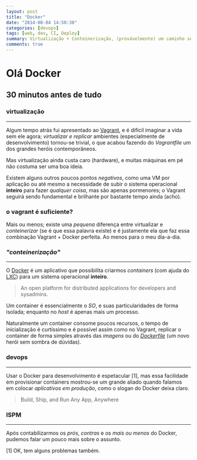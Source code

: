 ```yaml
---
layout: post 
title: "Docker"
date: "2014-08-04 14:50:30"
categories: [devops]
tags: [web, dev, CI, Deploy]
summary: Virtualização + Conteinerização, (provávelmente) um caminho sem volta.
comments: true
---
```


Olá Docker
=====================

## 30 minutos antes de tudo

### virtualização
---------

Algum tempo atrás fui apresentado ao [Vagrant](vagrantup.com), e é difícil imaginar a vida sem ele agora; *virtualizar e replicar* ambientes (especialmente de desenvolvimento) tornou-se trivial, o que acabou fazendo do *Vagrantfile* um dos grandes heróis contemporâneos.

Mas virtualização ainda custa caro (hardware), e muitas máquinas em pé não costuma ser uma boa ideia.

Existem alguns outros poucos pontos *negativos*, como uma VM por aplicação ou até mesmo a necessidade de subir o sistema operacional **inteiro** para fazer *qualquer coisa*, mas são apenas pormenores; o Vagrant seguirá sendo fundamental e brilhante por bastante tempo ainda (acho).

### o vagrant é suficiente?

Mais ou menos; existe uma _pequena_ diferença entre virtualizar e _conteinerizar_ (se é que essa palavra existe) e é justamente ela que faz essa combinação Vagrant + Docker perfeita. Ao menos para o meu dia-a-dia.

### *"conteinerização"*
---------

O [Docker](http://docker.io) é um aplicativo que possibilita criarmos *containers* (com ajuda do [LXC](https://linuxcontainers.org/)) para um sistema operacional **inteiro**.

> An open platform for distributed applications for developers and sysadmins.

Um container é essencialmente o _SO_, e suas particularidades de forma isolada; enquanto no _host_ é apenas mais um processo.

Naturalmente um container consome poucos recursos, o tempo de inicialização é curtíssimo e é possível assim como no Vagrant, replicar o container de forma simples através das _imagens_ ou do *[Dockerfile](https://docs.docker.com/reference/builder/)* (um novo herói sem sombra de dúvidas).

### devops
---------

Usar o Docker para desenvolvimento é espetacular [1], mas essa facilidade em provisionar containers mostrou-se um grande aliado quando falamos em colocar _aplicativos em produção_, como o slogan do Docker deixa claro.

> Build, Ship, and Run Any App, Anywhere

### ISPM
---------
Após contabilizarmos os _prós_, _contras_ e os _mais ou menos_ do Docker, pudemos falar um pouco mais sobre o assunto.

<script async class="speakerdeck-embed" data-id="36a1f830fe3201319b0512528e555330" data-ratio="1.77777777777778" src="//speakerdeck.com/assets/embed.js"></script>

[1] OK, tem alguns problemas também.

